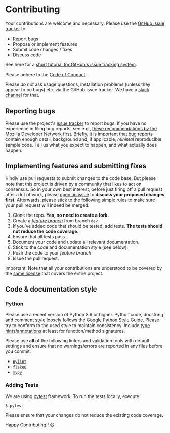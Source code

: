 # Contributing

Your contributions are welcome and necessary. Please use the
[GitHub issue tracker](https://guides.github.com/features/issues/) to:

- Report bugs
- Propose or implement features
- Submit code changes / fixes
- Discuss code

See here for a [short tutorial for GitHub's issue tracking
system](https://guides.github.com/features/issues/).

Please adhere to the [Code of Conduct](CODE_OF_CONDUCT.md).

Please *do not* ask usage questions, installation problems (unless they appear
to be bugs) etc. via the GitHub issue tracker. We have a [slack channel](https://elixir-cloud.slack.com/archives/C013Q13NG74) for that.

## Reporting bugs

Please use the project's
[issue tracker](https://github.com/elixir-cloud-aai/foca/issues) to report
bugs. If you have no experience in filing bug reports, see e.g.,
[these recommendations by the Mozilla Developer Network](https://developer.mozilla.org/en-US/docs/Mozilla/QA/Bug_writing_guidelines)
first. Briefly, it is important that bug reports contain enough detail,
background and, if applicable, _minimal_ reproducible sample code. Tell us
what you expect to happen, and what actually does happen.

## Implementing features and submitting fixes

Kindly use pull requests to submit changes to the code base. But please note
that this project is driven by a community that likes to act on consensus. So
in your own best interest, before just firing off a pull request after a lot of
work, please [open an
issue](https://github.com/elixir-cloud-aai/foca/issues) to **discuss your
proposed changes first**. Afterwards, please stick to the following simple
rules to make sure your pull request will indeed be merged:

1. Clone the repo. **Yes, no need to create a fork.**
1. Create a [_feature
   branch_](https://datasift.github.io/gitflow/IntroducingGitFlow.html) from
   branch `dev`.
3. If you've added code that should be tested, add tests. **The tests should not reduce the code coverage.**
4. Ensure that all tests pass.
5. Document your code and update all relevant documentation.
6. Stick to the code and documentation style (see below).
7. Push the code to your _feature branch_
8. Issue the pull request.


Important: Note that all your contributions are understood to be covered by the
[same license](LICENSE.md) that covers the entire project.

## Code & documentation style

### Python

Please use a recent version of Python 3.6 or higher. Python code, docstring and
comment style loosely follows the
[Google Python Style Guide](https://github.com/google/styleguide/blob/gh-pages/pyguide.md).
Please try to conform to the used style to maintain consistency. Include
[type hints/annotations](https://docs.python.org/3.6/library/typing.html) at
least for function/method signatures.

Please use **all** of the following linters and validation tools with default
settings and ensure that no warnings/errors are reported in any files before you
commit:

- [`pylint`](https://github.com/PyCQA/pylint)
- [`flake8`](https://gitlab.com/pycqa/flake8)
- [`mypy`](https://github.com/python/mypy)

### Adding Tests

We are using [pytest](https://docs.pytest.org/en/latest/) framework. To run the tests locally, execute 

`$ pytest`

Please ensure that your changes do not reduce the existing code coverage.

Happy Contributing!! :smile: